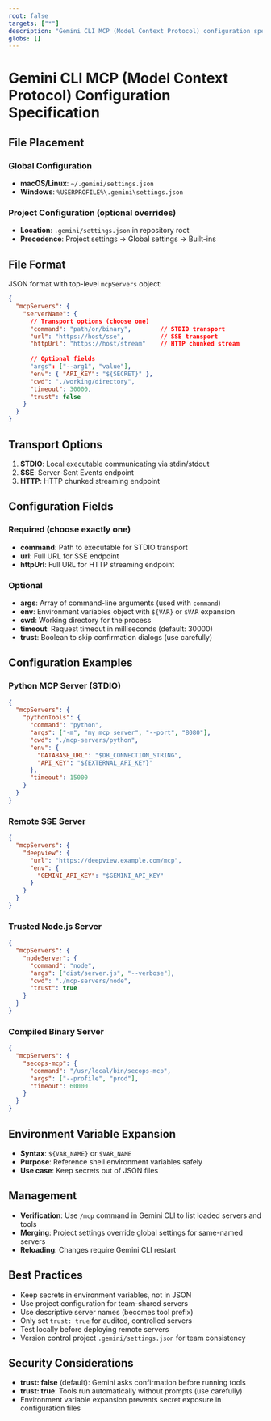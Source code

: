 ```yaml
---
root: false
targets: ["*"]
description: "Gemini CLI MCP (Model Context Protocol) configuration specification"
globs: []
---
```


# Gemini CLI MCP (Model Context Protocol) Configuration Specification

## File Placement

### Global Configuration
- **macOS/Linux**: `~/.gemini/settings.json`
- **Windows**: `%USERPROFILE%\.gemini\settings.json`

### Project Configuration (optional overrides)
- **Location**: `.gemini/settings.json` in repository root
- **Precedence**: Project settings → Global settings → Built-ins

## File Format
JSON format with top-level `mcpServers` object:

```json
{
  "mcpServers": {
    "serverName": {
      // Transport options (choose one)
      "command": "path/or/binary",        // STDIO transport
      "url": "https://host/sse",          // SSE transport  
      "httpUrl": "https://host/stream"    // HTTP chunked stream
      
      // Optional fields
      "args": ["--arg1", "value"],
      "env": { "API_KEY": "${SECRET}" },
      "cwd": "./working/directory",
      "timeout": 30000,
      "trust": false
    }
  }
}
```

## Transport Options
1. **STDIO**: Local executable communicating via stdin/stdout
2. **SSE**: Server-Sent Events endpoint
3. **HTTP**: HTTP chunked streaming endpoint

## Configuration Fields

### Required (choose exactly one)
- **command**: Path to executable for STDIO transport
- **url**: Full URL for SSE endpoint
- **httpUrl**: Full URL for HTTP streaming endpoint

### Optional
- **args**: Array of command-line arguments (used with `command`)
- **env**: Environment variables object with `${VAR}` or `$VAR` expansion
- **cwd**: Working directory for the process
- **timeout**: Request timeout in milliseconds (default: 30000)
- **trust**: Boolean to skip confirmation dialogs (use carefully)

## Configuration Examples

### Python MCP Server (STDIO)
```json
{
  "mcpServers": {
    "pythonTools": {
      "command": "python",
      "args": ["-m", "my_mcp_server", "--port", "8080"],
      "cwd": "./mcp-servers/python",
      "env": {
        "DATABASE_URL": "$DB_CONNECTION_STRING",
        "API_KEY": "${EXTERNAL_API_KEY}"
      },
      "timeout": 15000
    }
  }
}
```

### Remote SSE Server
```json
{
  "mcpServers": {
    "deepview": {
      "url": "https://deepview.example.com/mcp",
      "env": {
        "GEMINI_API_KEY": "$GEMINI_API_KEY"
      }
    }
  }
}
```

### Trusted Node.js Server
```json
{
  "mcpServers": {
    "nodeServer": {
      "command": "node",
      "args": ["dist/server.js", "--verbose"],
      "cwd": "./mcp-servers/node",
      "trust": true
    }
  }
}
```

### Compiled Binary Server
```json
{
  "mcpServers": {
    "secops-mcp": {
      "command": "/usr/local/bin/secops-mcp",
      "args": ["--profile", "prod"],
      "timeout": 60000
    }
  }
}
```

## Environment Variable Expansion
- **Syntax**: `${VAR_NAME}` or `$VAR_NAME`
- **Purpose**: Reference shell environment variables safely
- **Use case**: Keep secrets out of JSON files

## Management
- **Verification**: Use `/mcp` command in Gemini CLI to list loaded servers and tools
- **Merging**: Project settings override global settings for same-named servers
- **Reloading**: Changes require Gemini CLI restart

## Best Practices
- Keep secrets in environment variables, not in JSON
- Use project configuration for team-shared servers
- Use descriptive server names (becomes tool prefix)
- Only set `trust: true` for audited, controlled servers
- Test locally before deploying remote servers
- Version control project `.gemini/settings.json` for team consistency

## Security Considerations
- **trust: false** (default): Gemini asks confirmation before running tools
- **trust: true**: Tools run automatically without prompts (use carefully)
- Environment variable expansion prevents secret exposure in configuration files